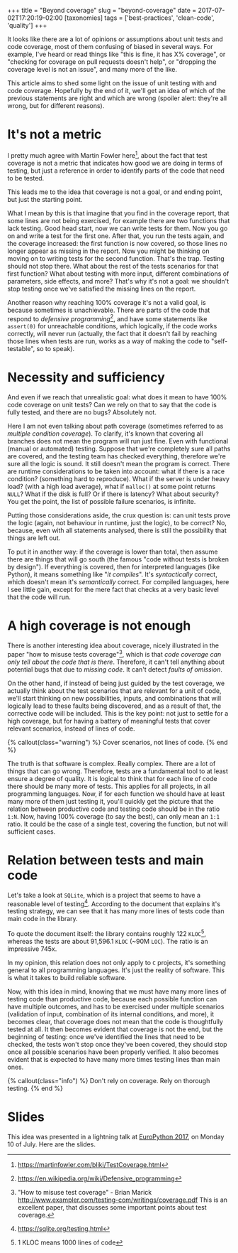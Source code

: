+++
title = "Beyond coverage"
slug = "beyond-coverage"
date = 2017-07-02T17:20:19-02:00
[taxonomies]
tags = ['best-practices', 'clean-code', 'quality']
+++

It looks like there are a lot of opinions or assumptions about unit
tests and code coverage, most of them confusing of biased in several
ways. For example, I\'ve heard or read things like \"this is fine, it
has X% coverage\", or \"checking for coverage on pull requests doesn\'t
help\", or \"dropping the coverage level is not an issue\", and many
more of the like.

This article aims to shed some light on the issue of unit testing with
and code coverage. Hopefully by the end of it, we\'ll get an idea of
which of the previous statements are right and which are wrong (spoiler
alert: they\'re all wrong, but for different reasons).

# It\'s not a metric

I pretty much agree with Martin Fowler here[^1], about the fact that
test coverage is not a metric that indicates how good we are doing in
terms of testing, but just a reference in order to identify parts of the
code that need to be tested.

This leads me to the idea that coverage is not a goal, or and ending
point, but just the starting point.

What I mean by this is that imagine that you find in the coverage
report, that some lines are not being exercised, for example there are
two functions that lack testing. Good head start, now we can write tests
for them. Now you go on and write a test for the first one. After that,
you run the tests again, and the coverage increased: the first function
is now covered, so those lines no longer appear as missing in the
report. Now you might be thinking on moving on to writing tests for the
second function. That\'s the trap. Testing should not stop there. What
about the rest of the tests scenarios for that first function? What
about testing with more input, different combinations of parameters,
side effects, and more? That\'s why it\'s not a goal: we shouldn\'t stop
testing once we\'ve satisfied the missing lines on the report.

Another reason why reaching 100% coverage it\'s not a valid goal, is
because sometimes is unachievable. There are parts of the code that
respond to *defensive programming*[^2], and have some statements like
`assert(0)` for unreachable conditions, which logically, if the code
works correctly, will never run (actually, the fact that it doesn\'t
fail by reaching those lines when tests are run, works as a way of
making the code to \"self-testable\", so to speak).

# Necessity and sufficiency

And even if we reach that unrealistic goal: what does it mean to have
100% code coverage on unit tests? Can we rely on that to say that the
code is fully tested, and there are no bugs? Absolutely not.

Here I am not even talking about path coverage (sometimes referred to as
*multiple condition coverage*). To clarify, it\'s known that covering
all branches does not mean the program will run just fine. Even with
functional (manual or automated) testing. Suppose that we\'re completely
sure all paths are covered, and the testing team has checked everything,
therefore we\'re sure all the logic is sound. It still doesn\'t mean the
program is correct. There are runtime considerations to be taken into
account: what if there is a race condition? (something hard to
reproduce). What if the server is under heavy load? (with a high load
average), what if `malloc()` at some point returns `NULL`? What if the
disk is full? Or if there is latency? What about security? You get the
point, the list of possible failure scenarios, is infinite.

Putting those considerations aside, the crux question is: can unit tests
prove the logic (again, not behaviour in runtime, just the logic), to be
correct? No, because, even with all statements analysed, there is still
the possibility that things are left out.

To put it in another way: if the coverage is lower than total, then
assume there are things that will go south (the famous \"code without
tests is broken by design\"). If everything is covered, then for
interpreted languages (like Python), it means something like \"*it
compiles*\". It\'s *syntactically* correct, which doesn\'t mean it\'s
*semantically* correct. For compiled languages, here I see little gain,
except for the mere fact that checks at a very basic level that the code
will run.

# A high coverage is not enough

There is another interesting idea about coverage, nicely illustrated in
the paper \"how to misuse tests coverage\"[^3], which is that *code
coverage can only tell about the code that is there*. Therefore, it
can\'t tell anything about potential bugs that due to *missing code*. It
can\'t detect *faults of omission*.

On the other hand, if instead of being just guided by the test coverage,
we actually think about the test scenarios that are relevant for a unit
of code, we\'ll start thinking on new possibilities, inputs, and
combinations that will logically lead to these faults being discovered,
and as a result of that, the corrective code will be included. This is
the key point: not just to settle for a high coverage, but for having a
battery of meaningful tests that cover relevant scenarios, instead of
lines of code.

{% callout(class="warning") %}
Cover scenarios, not lines of code.
{% end %}

The truth is that software is complex. Really complex. There are a lot
of things that can go wrong. Therefore, tests are a fundamental tool to
at least ensure a degree of quality. It is logical to think that for
each line of code there should be many more of tests. This applies for
all projects, in all programming languages. Now, if for each function we
should have at least many more of them just testing it, you\'ll quickly
get the picture that the relation between productive code and testing
code should be in the ratio `1:N`. Now, having 100% coverage (to say the
best), can only mean an `1:1` ratio. It could be the case of a single
test, covering the function, but not will sufficient cases.

# Relation between tests and main code

Let\'s take a look at `SQLite`, which is a project that seems to have a
reasonable level of testing[^4]. According to the document that explains
it\'s testing strategy, we can see that it has many more lines of tests
code than main code in the library.

To quote the document itself: the library contains roughly 122
`KLOC`[^5], whereas the tests are about 91,596.1 `KLOC` (\~90M `LOC`).
The ratio is an impressive 745x.

In my opinion, this relation does not only apply to `C` projects, it\'s
something general to all programming languages. It\'s just the reality
of software. This is what it takes to build reliable software.

Now, with this idea in mind, knowing that we must have many more lines
of testing code than productive code, because each possible function can
have multiple outcomes, and has to be exercised under multiple scenarios
(validation of input, combination of its internal conditions, and more),
it becomes clear, that coverage does not mean that the code is
thoughtfully tested at all. It then becomes evident that coverage is not
the end, but the beginning of testing: once we\'ve identified the lines
that need to be checked, the tests won\'t stop once they\'ve been
covered, they should stop once all possible scenarios have been properly
verified. It also becomes evident that is expected to have many more
times testing lines than main ones.


{% callout(class="info") %}
Don't rely on coverage. Rely on thorough testing.
{% end %}

# Slides

This idea was presented in a lightning talk at [EuroPython
2017](https://ep2017.europython.eu/en/), on Monday 10 of July. Here are
the slides.

<script async class="speakerdeck-embed" data-id="fdafb2dc629e43c0b901f8333c9cb16b" data-ratio="1.77777777777778" src="//speakerdeck.com/assets/embed.js"></script>

[^1]: <https://martinfowler.com/bliki/TestCoverage.html>

[^2]: <https://en.wikipedia.org/wiki/Defensive_programming>

[^3]: \"How to misuse test coverage\" - Brian Marick
    <http://www.exampler.com/testing-com/writings/coverage.pdf> This is
    an excellent paper, that discusses some important points about test
    coverage.

[^4]: <https://sqlite.org/testing.html>

[^5]: 1 KLOC means 1000 lines of code
